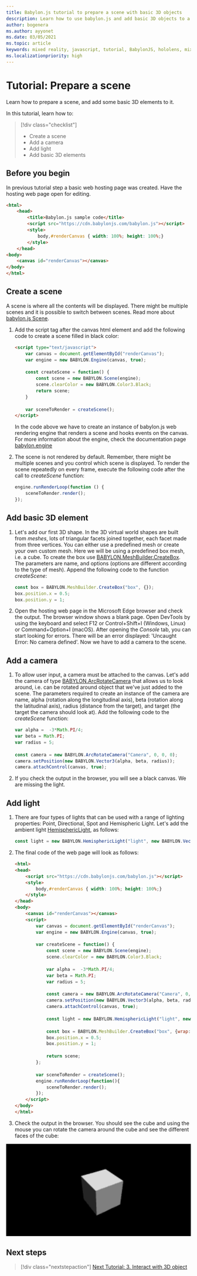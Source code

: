 ```yaml
---
title: Babylon.js tutorial to prepare a scene with basic 3D objects
description: Learn how to use babylon.js and add basic 3D objects to a scene.
author: bogenera
ms.author: ayyonet
ms.date: 03/05/2021
ms.topic: article
keywords: mixed reality, javascript, tutorial, BabylonJS, hololens, mixed reality, UWP, Windows 10, WebXR, immersive web
ms.localizationpriority: high
---
```


# Tutorial: Prepare a scene

Learn how to prepare a scene, and add some basic 3D elements to it.

In this tutorial, learn how to:

> [!div class="checklist"]
> * Create a scene
> * Add a camera
> * Add light
> * Add basic 3D elements

## Before you begin

In previous tutorial step a basic web hosting page was created. Have the hosting web page open for editing.

```html
<html>
    <head>
        <title>Babylon.js sample code</title>
        <script src="https://cdn.babylonjs.com/babylon.js"></script>
        <style>
            body,#renderCanvas { width: 100%; height: 100%;}
        </style>
    </head>
<body>
    <canvas id="renderCanvas"></canvas>
</body>
</html>
```

## Create a scene

A scene is where all the contents will be displayed. There might be multiple scenes and it is possible to switch between scenes. Read more about [babylon.js Scene](https://doc.babylonjs.com/divingDeeper/scene).

1. Add the script tag after the canvas html element and add the following code to create a scene filled in black color:

    ```html
    <script type="text/javascript">
        var canvas = document.getElementById("renderCanvas");
        var engine = new BABYLON.Engine(canvas, true);
        
        const createScene = function() {
            const scene = new BABYLON.Scene(engine);
            scene.clearColor = new BABYLON.Color3.Black;
            return scene;
        }

        var sceneToRender = createScene();
    </script>
    ```

    In the code above we have to create an instance of babylon.js web rendering engine that renders a scene and hooks events on the canvas. For more information about the engine, check the documentation page [babylon.engine](https://doc.babylonjs.com/typedoc/classes/babylon.engine)

1. The scene is not rendered by default. Remember, there might be multiple scenes and you control which scene is displayed. To render the scene repeatedly on every frame, execute the following code after the call to *createScene* function:

    ```javascript
    engine.runRenderLoop(function () {
        sceneToRender.render();
    });
    ```

## Add basic 3D element

1. Let's add our first 3D shape. In the 3D virtual world shapes are built from *meshes*, lots of triangular facets joined together, each facet made from three vertices. You can either use a predefined mesh or create your own custom mesh. Here we will be using a predefined box mesh, i.e. a cube. To create the box use [BABYLON.MeshBuilder.CreateBox](https://doc.babylonjs.com/divingDeeper/mesh/creation/set/box). The parameters are name, and options (options are different according to the type of mesh). Append the following code to the function *createScene*:

    ```javascript
    const box = BABYLON.MeshBuilder.CreateBox("box", {});
    box.position.x = 0.5;
    box.position.y = 1;
    ```

1. Open the hosting web page in the Microsoft Edge browser and check the output. The browser window shows a blank page. Open DevTools by using the keyboard and select F12 or Control+Shift+I (Windows, Linux) or Command+Option+I (macOS). After opening the *Console* tab, you can start looking for errors. There will be an error displayed: 'Uncaught Error: No camera defined'. Now we have to add a camera to the scene.

## Add a camera

1. To allow user input, a camera must be attached to the canvas. Let's add the camera of type [BABYLON.ArcRotateCamera](https://doc.babylonjs.com/divingDeeper/cameras/camera_introduction#arc-rotate-camera) that allows us to look around, i.e. can be rotated around object that we've just added to the scene. The parameters required to create an instance of the camera are name, alpha (rotation along the longitudinal axis), beta (rotation along the latitudinal axis), radius (distance from the target), and target (the target the camera should look at). Add the following code to the *createScene* function:

    ```javascript
    var alpha =  -3*Math.PI/4;
    var beta = Math.PI;
    var radius = 5;
    
    const camera = new BABYLON.ArcRotateCamera("Camera", 0, 0, 0);
    camera.setPosition(new BABYLON.Vector3(alpha, beta, radius));
    camera.attachControl(canvas, true);
    ```

1. If you check the output in the browser, you will see a black canvas. We are missing the light.

## Add light

1. There are four types of lights that can be used with a range of lighting properties: Point, Directional, Spot and Hemispheric Light. Let's add the ambient light [HemisphericLight](https://doc.babylonjs.com/typedoc/classes/babylon.hemisphericlight), as follows:

    ```javascript
    const light = new BABYLON.HemisphericLight("light", new BABYLON.Vector3(1, 1, 0));
    ```

1. The final code of the web page will look as follows:

    ```html
    <html>
    <head>
        <script src="https://cdn.babylonjs.com/babylon.js"></script>
        <style>
            body,#renderCanvas { width: 100%; height: 100%;}
        </style>
    </head>
    <body>
        <canvas id="renderCanvas"></canvas>
        <script>
            var canvas = document.getElementById("renderCanvas");
            var engine = new BABYLON.Engine(canvas, true);
            
            var createScene = function() {
                const scene = new BABYLON.Scene(engine);
                scene.clearColor = new BABYLON.Color3.Black;
                
                var alpha =  -3*Math.PI/4;
                var beta = Math.PI;
                var radius = 5;
                
                const camera = new BABYLON.ArcRotateCamera("Camera", 0, 0, 0);
                camera.setPosition(new BABYLON.Vector3(alpha, beta, radius));
                camera.attachControl(canvas, true);
                
                const light = new BABYLON.HemisphericLight("light", new BABYLON.Vector3(1, 1, 0));
                
                const box = BABYLON.MeshBuilder.CreateBox("box", {wrap: true});
                box.position.x = 0.5;
                box.position.y = 1;
                
                return scene;
            };
            
            var sceneToRender = createScene();
            engine.runRenderLoop(function(){
                sceneToRender.render();
            });
        </script>
    </body>
    </html>
    ```

1. Check the output in the browser. You should see the cube and using the mouse you can rotate the camera around the cube and see the different faces of the cube:

![Basic scene with cube](../images/hello-world-basic-scene.png)

## Next steps

> [!div class="nextstepaction"]
> [Next Tutorial: 3. Interact with 3D object](interact-03.md)
